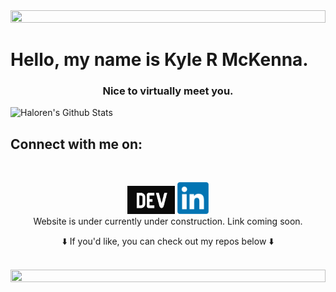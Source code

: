 <img src="images/gradientpurple.gif" width=100% height=10% />
<br/>

<h1> Hello, my name is Kyle R McKenna. </h1>
<h3 align="center"> Nice to virtually meet you.</h3>

<img 
    align="left"
    alt="Haloren's Github Stats"
    src="https://github-readme-stats.vercel.app/api?username=Haloren&show_icons=true&hide_border=true"
/>

</br>
<h2> Connect with me on:</h2>

</br>
<p align="center">
<a href= "https://dev.to/haloren"><img src="images/dev-community.png" width=15% height=15% /></a>
<a href= "https://www.linkedin.com/in/kyle-mckenna-98269a44/"><img src="images/LinkedIn-community.png" width=10% height=10% /></a>

<br/>
<a>Website is under currently under construction. Link coming soon. </a>
</p>




<p align="center">
⬇️ If you'd like, you can check out my repos below ⬇️  
</p>

<br/>
<img src="images/gradientpurple.gif" width=100% height=10% />